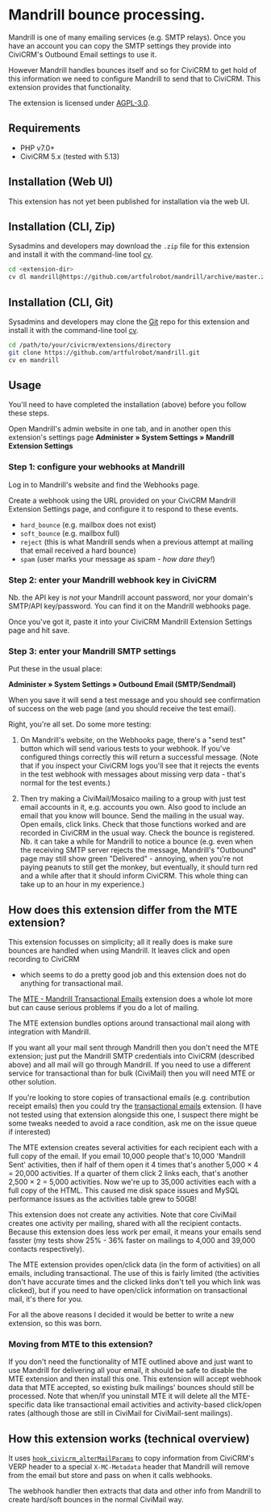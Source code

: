 # Mandrill bounce processing.

Mandrill is one of many emailing services (e.g. SMTP relays). Once you have an
account you can copy the SMTP settings they provide into CiviCRM's Outbound
Email settings to use it.

However Mandrill handles bounces itself and so for CiviCRM to get hold of this
information we need to configure Mandrill to send that to CiviCRM. This
extension provides that functionality.

The extension is licensed under [AGPL-3.0](LICENSE.txt).

## Requirements

* PHP v7.0+
* CiviCRM 5.x (tested with 5.13)

## Installation (Web UI)

This extension has not yet been published for installation via the web UI.

## Installation (CLI, Zip)

Sysadmins and developers may download the `.zip` file for this extension and
install it with the command-line tool [cv](https://github.com/civicrm/cv).

```bash
cd <extension-dir>
cv dl mandrill@https://github.com/artfulrobot/mandrill/archive/master.zip
```

## Installation (CLI, Git)

Sysadmins and developers may clone the [Git](https://en.wikipedia.org/wiki/Git)
repo for this extension and install it with the command-line tool
[cv](https://github.com/civicrm/cv).

```bash
cd /path/to/your/civicrm/extensions/directory
git clone https://github.com/artfulrobot/mandrill.git
cv en mandrill
```

## Usage

You'll need to have completed the installation (above) before you follow these
steps.

Open Mandrill's admin website in one tab, and in another open this extension's
settings page **Administer » System Settings » Mandrill Extension Settings**


### Step 1: configure your webhooks at Mandrill

Log in to Mandrill's website and find the Webhooks page.

Create a webhook using the URL provided on your CiviCRM Mandrill Extension
Settings page, and configure it to respond to these events.

- `hard_bounce` (e.g. mailbox does not exist)
- `soft_bounce` (e.g. mailbox full)
- `reject` (this is what Mandrill sends when a previous attempt at mailing that
    email received a hard bounce)
- `spam` (user marks your message as spam - *how dare they!*)

### Step 2: enter your Mandrill webhook key in CiviCRM

Nb. the API key is *not* your Mandrill account password, nor your domain's SMTP/API
key/password. You can find it on the Mandrill webhooks page.

Once you've got it, paste it into your CiviCRM Mandrill Extension Settings page
and hit save.

### Step 3: enter your Mandrill SMTP settings

Put these in the usual place:

**Administer » System Settings » Outbound Email (SMTP/Sendmail)**

When you save it will send a test message and you should see confirmation of
success on the web page (and you should receive the test email).

Right, you're all set. Do some more testing:

1. On Mandrill's website, on the Webhooks page, there's a "send test" button
   which will send various tests to your webhook. If you've configured things
   correctly this will return a successful message. (Note that if you inspect
   your CiviCRM logs you'll see that it rejects the events in the test webhook
   with messages about missing verp data - that's normal for the test events.)

2. Then try making a CiviMail/Mosaico mailing to a group with just test email
   accounts in it, e.g. accounts you own. Also good to include an email that
   you know will bounce. Send the mailing in the usual way. Open emails, click
   links. Check that those functions worked and are recorded in CiviCRM in the
   usual way. Check the bounce is registered. Nb. it can take a while for
   Mandrill to notice a bounce (e.g. even when the receiving SMTP server rejects
   the message, Mandrill's "Outbound" page may still show green "Delivered" -
   annoying, when you're not paying peanuts to still get the monkey, but
   eventually, it should turn red and a while after that it should inform
   CiviCRM. This whole thing can take up to an hour in my experience.)

## How does this extension differ from the MTE extension?

This extension focusses on simplicity; all it really does is make sure bounces
are handled when using Mandrill. It leaves click and open recording to CiviCRM
- which seems to do a pretty good job and this extension does not do anything
for transactional mail. 

The [MTE - Mandrill Transactional
Emails](https://github.com/JMAConsulting/biz.jmaconsulting.mte/) extension
does a whole lot more but can cause serious problems if you do a lot of
mailing.

The MTE extension bundles options around transactional mail along with
integration with Mandrill.

If you want all your mail sent through Mandrill then you don't need the MTE
extension; just put the Mandrill SMTP credentials into CiviCRM (described above)
and all mail will go through Mandrill. If you need to use a different service
for transactional than for bulk (CiviMail) then you will need MTE or other
solution.

If you're looking to store copies of transactional emails (e.g. contribution
receipt emails) then you could try the [transactional
emails](https://civicrm.org/extensions/transactional-emails) extension. (I have
not tested using that extension alongside this one, I suspect there might be some
tweaks needed to avoid a race condition, ask me on the issue queue if interested)

The MTE extension creates several activities for each recipient each with a full
copy of the email.  If you email 10,000 people that's 10,000 'Mandrill Sent'
activities, then if half of them open it 4 times that's another 5,000 × 4 =
20,000 activities. If a quarter of them click 2 links each, that's another 2,500
× 2 = 5,000 activities. Now we're up to 35,000 activities each with a full copy
of the HTML. This caused me disk space issues and MySQL performance issues as
the activities table grew to 50GB!

This extension does not create any activities. Note that core CiviMail creates
one activity per mailing, shared with all the recipient contacts. Because this
extension does less work per email, it means your emails send fasster (my tests
show 25% - 36% faster on mailings to 4,000 and 39,000 contacts respectively).

The MTE extension provides open/click data (in the form of activities) on all
emails, including transactional. The use of this is fairly limited (the
activities don't have accurate times and the clicked links don't tell you which
link was clicked), but if you need to have open/click information on
transactional mail, it's there for you.

For all the above reasons I decided it would be better to write a new extension,
so this was born.

### Moving from MTE to this extension?

If you don't need the functionality of MTE outlined above and just want to use
Mandrill for delivering all your email, it should be safe to disable the MTE
extension and then install this one. This extension will accept webhook data
that MTE accepted, so existing bulk mailings' bounces should still be processed.
Note that when/if you uninstall MTE it will delete all the MTE-specific data
like transactional email activities and activity-based click/open rates (although
those are still in CiviMail for CiviMail-sent mailings).

## How this extension works (technical overview)

It uses [`hook_civicrm_alterMailParams`](https://docs.civicrm.org/dev/en/latest/hooks/hook_civicrm_alterMailParams/)
to copy information from CiviCRM's VERP header to a special `X-MC-Metadata`
header that Mandrill will remove from the email but store and pass on when it
calls webhooks.

The webhook handler then extracts that data and other info from Mandrill to
create hard/soft bounces in the normal CiviMail way.

